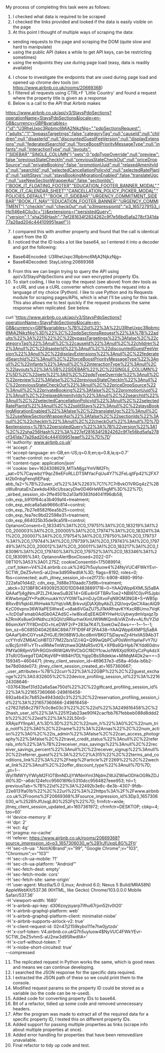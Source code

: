 My process of completing this task were as follows:

1. I checked what data is required to be scraped
2. I checked the links provided and looked if the data is easily visible on the page
3. At this point I thought of multiple ways of scraping the data:
  - sending requests to the page and scraping the DOM (quite slow and hard to manipulate)
  - using the public API (takes a while to get API keys, can be restricting sometimes)
  - using the endpoints they use during page load (easy, data is readily available)
4. I chose to investigate the endpoints that are used during page load and opened up chrome dev tools (on https://www.airbnb.co.uk/rooms/20669368)
5. I filtered all requests using CTRL+F 'Little Country' and found a request where the property title is given as a response
6. Below is a call to the API that Airbnb makes

https://www.airbnb.co.uk/api/v3/StaysPdpSections?operationName=StaysPdpSections&locale=en-GB&currency=GBP&variables={"id":"U3RheUxpc3Rpbmc6MjA2NjkzNjg=","pdpSectionsRequest":{"adults":"1","bypassTargetings":false,"categoryTag":null,"causeId":null,"children":null,"disasterId":null,"discountedGuestFeeVersion":null,"displayExtensions":null,"federatedSearchId":null,"forceBoostPriorityMessageType":null,"infants":null,"interactionType":null,"layouts":["SIDEBAR","SINGLE_COLUMN"],"pets":0,"pdpTypeOverride":null,"preview":false,"previousStateCheckIn":null,"previousStateCheckOut":null,"priceDropSource":null,"privateBooking":false,"promotionUuid":null,"relaxedAmenityIds":null,"searchId":null,"selectedCancellationPolicyId":null,"selectedRatePlanId":null,"splitStays":null,"staysBookingMigrationEnabled":false,"translateUgc":null,"useNewSectionWrapperApi":false,"sectionIds":["BOOK_IT_FLOATING_FOOTER","EDUCATION_FOOTER_BANNER_MODAL","BOOK_IT_CALENDAR_SHEET","CANCELLATION_POLICY_PICKER_MODAL","POLICIES_DEFAULT","BOOK_IT_SIDEBAR","URGENCY_COMMITMENT_SIDEBAR","BOOK_IT_NAV","EDUCATION_FOOTER_BANNER","URGENCY_COMMITMENT"],"checkIn":null,"checkOut":null,"p3ImpressionId":"p3_1657279153_jHp1I46e4CiIu3c+"}}&extensions={"persistedQuery":{"version":1,"sha256Hash":"7ef281634f2824262c9f7e56bd5afa278cf341da77a26ad204c444109951eaef"}}

7. I compared this with another property and found that the call is identical apart from the ID
8. I noticed that the ID looks a lot like base64, so I entered it into a decoder and got the following:
  - Base64Encoded: U3RheUxpc3Rpbmc6MjA2NjkzNjg=
  - Base64Decoded: StayListing:20669368

9. From this we can begin trying to query the API using api/v3/StaysPdpSections and our own encrypted property IDs.
10. To start coding, I like to copy the request (see above) from dev tools as a cURL and use a cURL converter which converts the request into a language of my choice (Python). I like to use Python and its Requests module for scraping pages/APIs, which is what I'll be using for this task. This also allows me to test quickly if the request produces the same response when replicated. See below.

curl 'https://www.airbnb.co.uk/api/v3/StaysPdpSections?operationName=StaysPdpSections&locale=en-GB&currency=GBP&variables=%7B%22id%22%3A%22U3RheUxpc3Rpbmc6MjA2NjkzNjg%3D%22%2C%22pdpSectionsRequest%22%3A%7B%22adults%22%3A%221%22%2C%22bypassTargetings%22%3Afalse%2C%22categoryTag%22%3Anull%2C%22causeId%22%3Anull%2C%22children%22%3Anull%2C%22disasterId%22%3Anull%2C%22discountedGuestFeeVersion%22%3Anull%2C%22displayExtensions%22%3Anull%2C%22federatedSearchId%22%3Anull%2C%22forceBoostPriorityMessageType%22%3Anull%2C%22infants%22%3Anull%2C%22interactionType%22%3Anull%2C%22layouts%22%3A%5B%22SIDEBAR%22%2C%22SINGLE_COLUMN%22%5D%2C%22pets%22%3A0%2C%22pdpTypeOverride%22%3Anull%2C%22preview%22%3Afalse%2C%22previousStateCheckIn%22%3Anull%2C%22previousStateCheckOut%22%3Anull%2C%22priceDropSource%22%3Anull%2C%22privateBooking%22%3Afalse%2C%22promotionUuid%22%3Anull%2C%22relaxedAmenityIds%22%3Anull%2C%22searchId%22%3Anull%2C%22selectedCancellationPolicyId%22%3Anull%2C%22selectedRatePlanId%22%3Anull%2C%22splitStays%22%3Anull%2C%22staysBookingMigrationEnabled%22%3Afalse%2C%22translateUgc%22%3Anull%2C%22useNewSectionWrapperApi%22%3Afalse%2C%22sectionIds%22%3Anull%2C%22checkIn%22%3Anull%2C%22checkOut%22%3Anull%7D%7D&extensions=%7B%22persistedQuery%22%3A%7B%22version%22%3A1%2C%22sha256Hash%22%3A%227ef281634f2824262c9f7e56bd5afa278cf341da77a26ad204c444109951eaef%22%7D%7D' \
  -H 'authority: www.airbnb.co.uk' \
  -H 'accept: */*' \
  -H 'accept-language: en-GB,en-US;q=0.9,en;q=0.8,la;q=0.7' \
  -H 'cache-control: no-cache' \
  -H 'content-type: application/json' \
  -H 'cookie: bev=1624308629_MTIxMjgzYmVlM2Fh; _aat=0%7CaywbzY9qcZ6eEFoRLLDTSMYacFqUu4Y7%2FeLqjtFp42%2FX7kt2b0nbgFenqfiEPaql; abb_fa2=%7B%22user_id%22%3A%2263%7C1%7C7rBvkO1VRGq4zZ%2BoWu8nataEnZawkds4X6cUbsacyDlw0D46HeWEkgM%3D%22%7D; _airbed_session_id=2ffe4501b2a13af9383fd4041f96db58; cdn_exp_b910f64ca3b409af4=treatment; cdn_exp_edca6a5ab9666c814=control; cdn_exp_7b27e8582f6ea5b25=control; cdn_exp_fea7ec9bd22598e31=treatment; cdn_exp_664025b35de9ca5f8=control; OptanonConsent=0_183345%3A1%2C0_179751%3A1%2C0_183219%3A1%2C0_200003%3A1%2C0_200005%3A1%2C0_179747%3A1%2C0_183241%3A1%2C0_200007%3A1%2C0_179754%3A1%2C0_179750%3A1%2C0_179737%3A1%2C0_179744%3A1%2C0_179739%3A1%2C0_179743%3A1%2C0_179749%3A1%2C0_200012%3A1%2C0_200011%3A1%2C0_183217%3A1%2C0_183096%3A1%2C0_179740%3A1%2C0_179752%3A1%2C0_183346%3A1%2C0_183095%3A1; OptanonAlertBoxClosed=2022-07-08T10%3A53%3A01.275Z; cookieConsentId=175089914; _csrf_token=V4%24.airbnb.co.uk%24Q7h5uyluow4%24NyVUC4FWkYEvr-5CTW_DeZ5vhmS-aU2nw3d95RwdIIA%3D; flags=8192; roles=0; fbs=connected; auth_jitney_session_id=ce2f731c-b908-4880-991d-222afa01d4d2; cdn_exp_7d88e310aadc73d9b=treatment; _abck=3213BF8C49309253DD1DD94838891718~0~YAAQWpp6XMLSj5aBAQAAaf1j4gjNmJPZLZHUewSuB2E14+GlEu4rGFTBRvToe2+NBI61C0jvPl5JpbiKWwbmjaDY+PxdKmuukkYcVY0lWTaJrnDJyOXvoFqN9OM3NG8+S+WB5p8RxvBVfqkI4UfhHwkk1UYqt/oMLBrkvutjDjAXjIbyAbZL2QI/oqvQeCX4acAIQ9KzC0tlvpnx36WXaPESWwxE+o8ak6VGaZU75Jl1kkRfnavKYKxcRBUmo7VqK+/IcD0aFsmab0AdGb0AZAdSC+lw8IxxEqEEAlDRYHwHcUybwydmVqxqz7pkZRmiKs8ueGHNdhczXGQV/zRRiurhwIXmUW9MKQm8/xWZn4v+ALfh/YZld86simXeY7IY8DmDO+hLeDWF2rP+283a7K47LSxekOwZ4ws=~-1~-1~-1; bm_sz=6C685D40A2E8AC89A77F1D9F4F2FA438~YAAQWpp6XMPSj5aBAQAAaf1j4hCGYvsAZHGJE/9t08BW3Jbcd8mVBKGT5jDaywZjr4HxlIAS9Ab3TccYYrdVZM6ACoHBTD77M2Zb/s1Z//4Q+Q99wQbPCuP0sWmYqeIwFvY7IUo/BcjS/rHFl+YTr+xIRMwTmWzhwe3QMsRSvtO1L+XPBs6QrHpb7KYdd60dnvPMYa0R6jmV5PrRGGIntRIWQAV9VCbGCf8DYfcwJo1W6Xjd/RX0yCzPqAdzX3TsR/O5xegdTDADKqV6P+W84H7DLYqjqOBsSRdekiw+MIMqM4Dk2w==~3159345~4604471; jitney_client_session_id=469637e3-d58a-40da-b6b2-be78d0dde073; jitney_client_session_created_at=1657360667; _user_attributes=%7B%22curr%22%3A%22GBP%22%2C%22guest_exchange%22%3A0.832605%2C%22device_profiling_session_id%22%3A%221624308646--037643bef31d32a6a5ae750d%22%2C%22giftcard_profiling_session_id%22%3A%221657360666-249816458-692a4b43c7b852e4943dd2c3%22%2C%22reservation_profiling_session_id%22%3A%221657360666-249816458-c27627d58c27977c0c8e03c3%22%2C%22id%22%3A249816458%2C%22hash_user_id%22%3A%2251f2ab23ae90f42cacfbb767febbeb088d8ddd2b%22%2C%22eid%22%3A%22L50nS-XRAjsifYlInpA1_A%3D%3D%22%2C%22num_h%22%3A0%2C%22num_trip_notif%22%3A0%2C%22name%22%3A%22Arnas%22%2C%22num_action%22%3A0%2C%22is_admin%22%3Afalse%2C%22can_access_photography%22%3Afalse%2C%22travel_credit_status%22%3Anull%2C%22referrals_info%22%3A%7B%22receiver_max_savings%22%3Anull%2C%22receiver_savings_percent%22%3Anull%2C%22receiver_signup%22%3Anull%2C%22referrer_guest%22%3A%22%C2%A315%22%2C%22terms_and_conditions_link%22%3A%22%2Fhelp%2Farticle%2F2269%22%2C%22wechat_link%22%3Anull%2C%22offer_discount_type%22%3Anull%7D%7D; _pt=1--WyI1MWYyYWIyM2FlOTBmNDJjYWNmYmI3NjdmZWJiZWIwODhkOGRkZDJiIl0%3D--a6dc124efcc956016f6c5310dcc9564827eee953; hli=1; previousTab=%7B%22id%22%3A%22492b3e8c-8e3b-4307-9fdb-22e8131fa01b%22%2C%22url%22%3A%22https%3A%2F%2Fwww.airbnb.co.uk%2Frooms%2F20669368%3Fsource_impression_id%3Dp3_1657306030_w%252B1rJfUxqjL8G%252Ftj%22%7D; frmfctr=wide; jitney_client_session_updated_at=1657361972; cfrmfctr=DESKTOP; cbkp=4; tzo=60' \
  -H 'device-memory: 8' \
  -H 'dpr: 2' \
  -H 'ect: 4g' \
  -H 'pragma: no-cache' \
  -H 'referer: https://www.airbnb.co.uk/rooms/20669368?source_impression_id=p3_1657306030_w%2B1rJfUxqjL8G%2Ftj' \
  -H 'sec-ch-ua: ".Not/A)Brand";v="99", "Google Chrome";v="103", "Chromium";v="103"' \
  -H 'sec-ch-ua-mobile: ?1' \
  -H 'sec-ch-ua-platform: "Android"' \
  -H 'sec-fetch-dest: empty' \
  -H 'sec-fetch-mode: cors' \
  -H 'sec-fetch-site: same-origin' \
  -H 'user-agent: Mozilla/5.0 (Linux; Android 6.0; Nexus 5 Build/MRA58N) AppleWebKit/537.36 (KHTML, like Gecko) Chrome/103.0.0.0 Mobile Safari/537.36' \
  -H 'viewport-width: 1680' \
  -H 'x-airbnb-api-key: d306zoyjsyarp7ifhu67rjxn52tv0t20' \
  -H 'x-airbnb-graphql-platform: web' \
  -H 'x-airbnb-graphql-platform-client: minimalist-niobe' \
  -H 'x-airbnb-supports-airlock-v2: true' \
  -H 'x-client-request-id: 02n47j2159kybo111e7tw0jytzdx' \
  -H 'x-csrf-token: V4$.airbnb.co.uk$Q7h5uyluow4$NyVUC4FWkYEvr-5CTW_DeZ5vhmS-aU2nw3d95RwdIIA=' \
  -H 'x-csrf-without-token: 1' \
  -H 'x-niobe-short-circuited: true' \
  --compressed

11. The replicated request in Python works the same, which is good news and means we can continue developing.
12. I searched the JSON response for the specific data required.
13. I extracted the JSON path of these so we could print them to the console. 
14. Modified request params so the property ID could be stored as a variable (so the code can be re-used).
15. Added code for converting property IDs to base64.
16. Bit of a refactor, tidied up some code and removed unnecessary headers.
17. After the program was made to extract all of the required data for a specific property ID, I tested this on different property IDs.
18. Added support for passing multiple properties as links (scrape info about multiple properties at once).
19. Added error handling for properties that have been removed/are unavailable.
20. Final refactor to tidy up code and test.